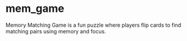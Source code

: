 # mem_game
Memory Matching Game is a fun puzzle where players flip cards to find matching pairs using memory and focus.
